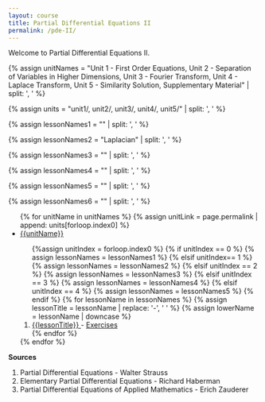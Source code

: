 ```yaml
---
layout: course
title: Partial Differential Equations II
permalink: /pde-II/
---
```


Welcome to Partial Differential Equations II.

{% assign unitNames = "Unit 1 - First Order Equations, Unit 2 - Separation of Variables in Higher Dimensions, Unit 3 - Fourier Transform, Unit 4 - Laplace Transform, Unit 5 - Similarity Solution, Supplementary Material" | split: ', ' %}

{% assign units = "unit1/, unit2/, unit3/, unit4/, unit5/" | split: ', ' %}

{% assign lessonNames1 = "" | split: ', ' %}

{% assign lessonNames2 = "Laplacian" | split: ', ' %}

{% assign lessonNames3 = "" | split: ', ' %}

{% assign lessonNames4 = "" | split: ', ' %}

{% assign lessonNames5 = "" | split: ', ' %}

{% assign lessonNames6 = "" | split: ', ' %}

<ul>
{% for unitName in unitNames %}
{% assign unitLink = page.permalink | append: units[forloop.index0] %}
<li>  <a class="page-link" href="{{unitLink}}"> {{unitName}} </a> </li>
<ol> {%assign unitIndex = forloop.index0 %}
{% if unitIndex == 0 %} {% assign lessonNames = lessonNames1 %}
{% elsif unitIndex== 1 %}  {% assign lessonNames = lessonNames2 %}
{% elsif unitIndex == 2 %}  {% assign lessonNames = lessonNames3 %}
{% elsif unitIndex == 3 %}  {% assign lessonNames = lessonNames4 %}
{% elsif unitIndex == 4 %}  {% assign lessonNames = lessonNames5 %}
{% endif %}
{% for lessonName in lessonNames %}
{% assign lessonTitle = lessonName | replace:  '-', ' ' %}
{% assign lowerName = lessonName | downcase %}
<li> <a class = "page-link" href = "{{ lowerName | prepend: units[unitIndex] | prepend: current_page.permalink }}"> {{lessonTitle}} </a> - <a class = "page-link" href = "{{ lowerName | prepend: units[unitIndex] | prepend: current_page.permalink | append: "-exercises" }}"> Exercises </a> </li>
{% endfor %}
</ol>
{% endfor %}
</ul>

**Sources**

1. Partial Differential Equations - Walter Strauss
2. Elementary Partial Differential Equations - Richard Haberman
3. Partial Differential Equations of Applied Mathematics - Erich Zauderer
